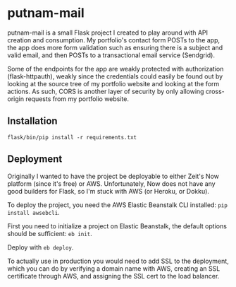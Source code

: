 # putnam-mail
putnam-mail is a small Flask project I created to play around with API creation and consumption. My portfolio's contact form POSTs to the app, the app does more form validation such as ensuring there is a subject and valid email, and then POSTs to a transactional email service (Sendgrid).

Some of the endpoints for the app are weakly protected with authorization (flask-httpauth), weakly since the credentials could easily be found out by looking at the source tree of my portfolio website and looking at the form actions. As such, CORS is another layer of security by only allowing cross-origin requests from my portfolio website.

## Installation
```flask/bin/pip install -r requirements.txt```

## Deployment
Originally I wanted to have the project be deployable to either Zeit's Now platform (since it's free) or AWS. Unfortunately, Now does not have any good builders for Flask, so I'm stuck with AWS (or Heroku, or Dokku).

To deploy the project, you need the AWS Elastic Beanstalk CLI installed: ```pip install awsebcli```.

First you need to initialize a project on Elastic Beanstalk, the default options should be sufficient: ```eb init```.

Deploy with ```eb deploy```.

To actually use in production you would need to add SSL to the deployment, which you can do by verifying a domain name with AWS, creating an SSL certificate through AWS, and assigning the SSL cert to the load balancer.
